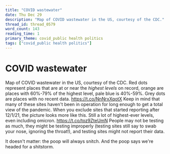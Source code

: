 ```yaml
---
title: "COVID wastewater"
date: Thu Dec 29
description: "Map of COVID wastewater in the US, courtesy of the CDC."
thread_id: thread_0579
word_count: 143
reading_time: 1
primary_theme: covid_public health politics
tags: ["covid_public health politics"]
---
```


# COVID wastewater

Map of COVID wastewater in the US, courtesy of the CDC. Red dots represent places that are at or near the *highest levels* on record, orange are places with 60%-79% of the highest level, pale blue is 40%-59%. Grey dots are places with no recent data. https://t.co/NnNrxXqotX Keep in mind that many of these sites haven't been in operation for long enough to get a total view of the pandemic. When you exclude sites that started reporting after 12/1/21, the picture looks more like this. Still a lot of highest-ever levels, even including omicron. https://t.co/toz9ZteUmN People may not be testing as much, they might be testing improperly (testing sites still say to swab your nose, ignoring the throat!), and testing sites might not report their data.

It doesn't matter: the poop will always snitch. And the poop says we're headed for a shitstorm.